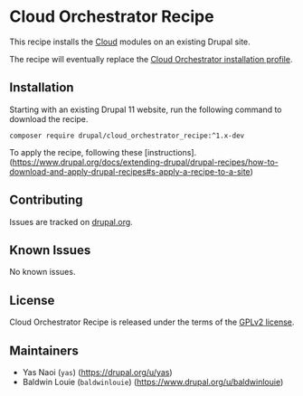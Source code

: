 Cloud Orchestrator Recipe
=========================
This recipe installs the [Cloud](https://www.drupal.org/project/cloud)
modules on an existing Drupal site.

The recipe will eventually replace the
[Cloud Orchestrator installation profile](https://www.drupal.org/project/cloud_orchestrator).

Installation
------------
Starting with an existing Drupal 11 website, run the following command to
download the recipe.

```
composer require drupal/cloud_orchestrator_recipe:^1.x-dev
```

To apply the recipe, following these [instructions].(https://www.drupal.org/docs/extending-drupal/drupal-recipes/how-to-download-and-apply-drupal-recipes#s-apply-a-recipe-to-a-site)

Contributing
------------
Issues are tracked on [drupal.org](https://www.drupal.org/project/issues/cloud_orchestrator_recipe).

Known Issues
------------
No known issues.

License
-------
Cloud Orchestrator Recipe is released under the terms of the [GPLv2 license](https://www.gnu.org/licenses/old-licenses/gpl-2.0.en.html#SEC1).

Maintainers
-----------
- Yas Naoi (`yas`) (https://drupal.org/u/yas)
- Baldwin Louie (`baldwinlouie`) (https://www.drupal.org/u/baldwinlouie)
